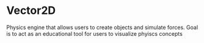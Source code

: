# Vector2D
Physics engine that allows users to create objects and simulate forces. Goal is to act as an educational tool for users to visualize phyiscs concepts
